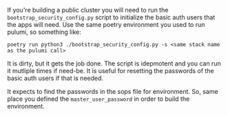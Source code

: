 If you're building a public cluster you will need to run the `bootstrap_security_config.py` script to initialize the basic auth users that the apps will need. Use the same poetry environment you used to run pulumi, so something like:

```
poetry run python3 ./bootstrap_security_config.py -s <same stack name as the pulumi call>
```

It is dirty, but it gets the job done. The script is idepmotent and you can run it mutliple times if need-be. It is useful for resetting the passwords of the basic auth users if that is needed.

It expects to find the passwords in the sops file for environment. So, same place you defined the `master_user_password` in order to build the environment.
